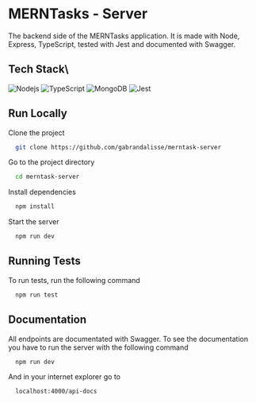 
# MERNTasks - Server

The backend side of the MERNTasks application. It is made with Node, Express, TypeScript, tested with Jest and documented with Swagger.



## Tech Stack\
<img alt="Nodejs" src="https://img.shields.io/badge/-Nodejs-43853d?style=flat-square&logo=Node.js&logoColor=white" />
<img alt="TypeScript" src="https://img.shields.io/badge/-TypeScript-3178C6?style=flat-square&logo=TypeScript&logoColor=white" />
<img alt="MongoDB" src="https://img.shields.io/badge/-MongoDB-47A248?style=flat-square&logo=mongodb&logoColor=white" />
<img alt="Jest" src="https://img.shields.io/badge/-Jest-C21325?style=flat-square&logo=jest&logoColor=white" />


## Run Locally

Clone the project

```bash
  git clone https://github.com/gabrandalisse/merntask-server
```

Go to the project directory

```bash
  cd merntask-server
```

Install dependencies

```bash
  npm install
```

Start the server

```bash
  npm run dev
```


## Running Tests

To run tests, run the following command

```bash
  npm run test
```


## Documentation

All endpoints are documentated with Swagger. To see the documentation you have to run the server with the following command

```bash
  npm run dev
```

And in your internet explorer go to 

```bash
  localhost:4000/api-docs
```
